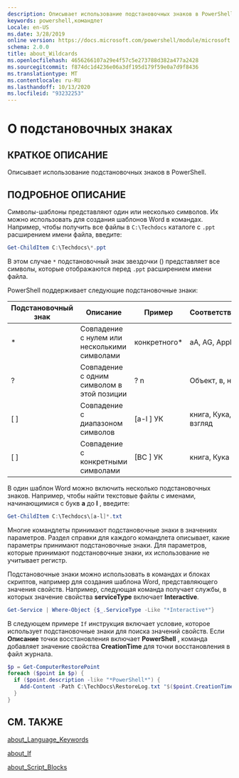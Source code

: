 ```yaml
---
description: Описывает использование подстановочных знаков в PowerShell.
keywords: powershell,командлет
Locale: en-US
ms.date: 3/28/2019
online version: https://docs.microsoft.com/powershell/module/microsoft.powershell.core/about/about_wildcards?view=powershell-5.1&WT.mc_id=ps-gethelp
schema: 2.0.0
title: about_Wildcards
ms.openlocfilehash: 4656266107a29e4f57c5e273788d382a477a2428
ms.sourcegitcommit: f874dc1d4236e06a3df195d179f59e0a7d9f8436
ms.translationtype: MT
ms.contentlocale: ru-RU
ms.lasthandoff: 10/13/2020
ms.locfileid: "93232253"
---
```

# <a name="about-wildcards"></a>О подстановочных знаках

## <a name="short-description"></a>КРАТКОЕ ОПИСАНИЕ

Описывает использование подстановочных знаков в PowerShell.

## <a name="long-description"></a>ПОДРОБНОЕ ОПИСАНИЕ

Символы-шаблоны представляют один или несколько символов. Их можно использовать для создания шаблонов Word в командах. Например, чтобы получить все файлы в `C:\Techdocs` каталоге с `.ppt` расширением имени файла, введите:

```powershell
Get-ChildItem C:\Techdocs\*.ppt
```

В этом случае `*` подстановочный знак звездочки () представляет все символы, которые отображаются перед `.ppt` расширением имени файла.

PowerShell поддерживает следующие подстановочные знаки:

|Подстановочный знак|Описание               |Пример |Соответствует        |Нет совпадений|
|--------|--------------------------|--------|-------------|--------|
|\*      |Совпадение с нулем или несколькими символами | конкретного\*  | aA, AG, Apple | банан |
|?       |Совпадение с одним символом в этой позиции | ? n | Объект, в, на | обнаружил |
|\[ \]   |Совпадение с диапазоном символов | \[a-l \] УК | книга, Кука, взгляд | была |
|\[ \]   |Совпадение с конкретными символами | \[BC \] УК | книга, Кука | ключ |

В один шаблон Word можно включить несколько подстановочных знаков. Например, чтобы найти текстовые файлы с именами, начинающимися с букв **a** до **l** , введите:

```powershell
Get-ChildItem C:\Techdocs\[a-l]*.txt
```

Многие командлеты принимают подстановочные знаки в значениях параметров. Раздел справки для каждого командлета описывает, какие параметры принимают подстановочные знаки. Для параметров, которые принимают подстановочные знаки, их использование не учитывает регистр.

Подстановочные знаки можно использовать в командах и блоках скриптов, например для создания шаблона Word, представляющего значения свойств. Например, следующая команда получает службы, в которых значение свойства **serviceType** включает **Interactive**.

```powershell
Get-Service | Where-Object {$_.ServiceType -Like "*Interactive*"}
```

В следующем примере `If` инструкция включает условие, которое использует подстановочные знаки для поиска значений свойств. Если **Описание** точки восстановления включает **PowerShell** , команда добавляет значение свойства **CreationTime** для точки восстановления в файл журнала.

```powershell
$p = Get-ComputerRestorePoint
foreach ($point in $p) {
  if ($point.description -like "*PowerShell*") {
    Add-Content -Path C:\TechDocs\RestoreLog.txt "$($point.CreationTime)"
  }
}
```

## <a name="see-also"></a>СМ. ТАКЖЕ

[about_Language_Keywords](about_Language_Keywords.md)

[about_If](about_If.md)

[about_Script_Blocks](about_Script_Blocks.md)
